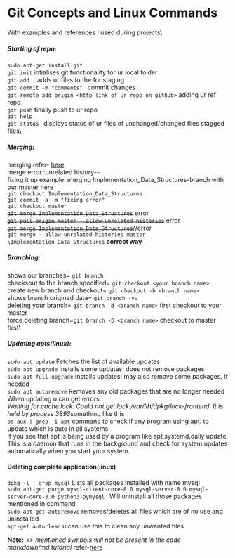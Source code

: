 
# Git Concepts and Linux Commands 
With examples and references I used during projects\
##### Starting of repo:
`sudo apt-get install git`\
`git init`     intialises git functionality for ur local folder\
`git add .`    adds ur files to the for staging\
`git commit -m "comments" `   commit changes\
`git remote add origin <http link of ur repo on github>`  adding ur ref repo\
`git push`     finally push to ur repo\
`git help`\
`git status `   displays status of ur files of unchanged/changed files stagged files\

##### Merging:
merging refer- [here](https://git-scm.com/book/en/v2/Git-Branching-Basic-Branching-and-Merging)\
merge error :unrelated history--\
fixing it up example: merging Implementation_Data_Structures-branch with our master here\
`git checkout Implementation_Data_Structures`\
`git commit -a -m "fixing error"`\
`git checkout master`\
~~`git merge Implementation_Data_Structures`~~  error\
~~`git pull origin master --allow-unrelated-histories`~~  error\
~~`git merge Implementation_Data_Structures`~~//error\
`git merge --allow-unrelated-histories master \Implementation_Data_Structures` **correct way**
##### Branching:
shows our branches= `git branch` \
checksout to the branch specified= `git checkout <your branch name>`\
create new branch and checkout= `git checkout -b <branch name>`\
shows branch origined data= `git branch -vv`\
deleting your branch= `git branch -d <branch name>` first checkout to your master\
force deleting branch=`git branch -D <branch name>` checkout to master first\
 
##### Updating apts(linux):
`sudo apt update`    Fetches the list of available updates\
`sudo apt upgrade`   Installs some updates; does not remove packages\
`sudo apt full-upgrade`     Installs updates; may also remove some packages, if needed\
`sudo apt autoremove`       Removes any old packages that are no longer needed\
When updating u can get errors:\
*Waiting for cache lock: Could not get lock /var/lib/dpkg/lock-frontend. It is held by process 3893*something like this\
`ps aux | grep -i apt` command to check if any program using apt. to update which is auto in all systems\
If you see that apt is being used by a program like apt.systemd.daily update,
This is a daemon that runs in the background and check for system updates automatically when you start your system.

#### Deleting complete application(linux)
`dpkg -l | grep mysql`      Lists all packages installed with name mysql\
`sudo apt-get purge mysql-client-core-8.0 mysql-server-8.0 mysql-server-core-8.0 python3-pymysql `       Will uninstall all those packages mentioned in command\
`sudo apt-get autoremove`   removes/deletes all files which are of no use and uninstalled\
`apt-get autoclean`  u can use this to clean any unwanted files


 **Note:** *<> mentioned symbols will not be present in the code*\
 *markdown/md tutorial* refer-[here](https://commonmark.org/help/tutorial/index.html)
        
          
                
                 
      
     
  
